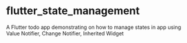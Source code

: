 # flutter_state_management

A Flutter todo app demonstrating on how to manage states in app using Value Notifier, Change Notifier, Inherited Widget


